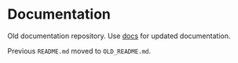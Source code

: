 # Documentation

Old documentation repository. Use [docs](https://docs.quake.services) for updated documentation.

Previous `README.md` moved to `OLD_README.md`.

